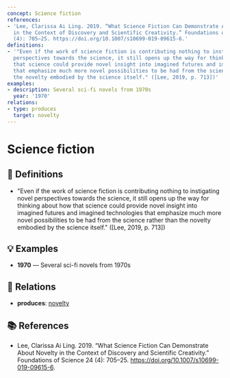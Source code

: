 ```yaml
---
concept: Science fiction
references:
- 'Lee, Clarissa Ai Ling. 2019. “What Science Fiction Can Demonstrate About Novelty
  in the Context of Discovery and Scientific Creativity.” Foundations of Science 24
  (4): 705–25. https://doi.org/10.1007/s10699-019-09615-6.'
definitions:
- '"Even if the work of science fiction is contributing nothing to instigating novel
  perspectives towards the science, it still opens up the way for thinking about how
  that science could provide novel insight into imagined futures and imagined technologies
  that emphasize much more novel possibilities to be had from the science rather than
  the novelty embodied by the science itself." ([Lee, 2019, p. 713])'
examples:
- description: Several sci-fi novels from 1970s
  year: '1970'
relations:
- type: produces
  target: novelty
---
```


# Science fiction

## 📖 Definitions

- "Even if the work of science fiction is contributing nothing to instigating novel perspectives towards the science, it still opens up the way for thinking about how that science could provide novel insight into imagined futures and imagined technologies that emphasize much more novel possibilities to be had from the science rather than the novelty embodied by the science itself." ([Lee, 2019, p. 713])

## 💡 Examples

- **1970** — Several sci-fi novels from 1970s

## 🔗 Relations

- **produces**: [novelty](./novelty.md)

## 📚 References

- Lee, Clarissa Ai Ling. 2019. “What Science Fiction Can Demonstrate About Novelty in the Context of Discovery and Scientific Creativity.” Foundations of Science 24 (4): 705–25. https://doi.org/10.1007/s10699-019-09615-6.

